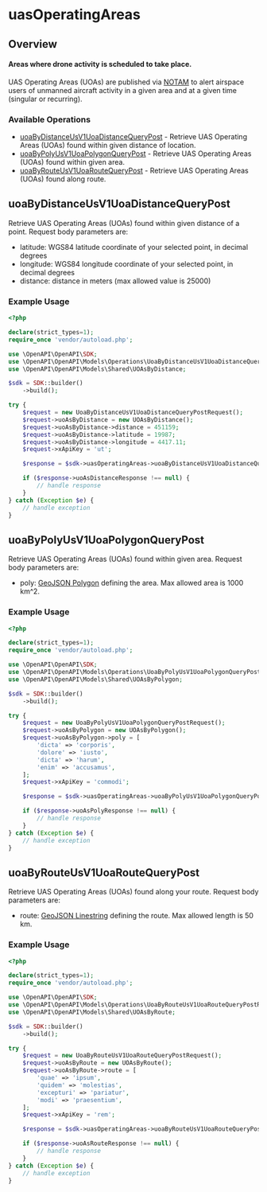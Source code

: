 # uasOperatingAreas

## Overview

#### Areas where drone activity is scheduled to take place. 
UAS Operating Areas (UOAs) are published via [NOTAM](https://www.faa.gov/regulations_policies/orders_notices/index.cfm/go/document.information/documentID/1035053) to alert airspace users of unmanned aircraft activity in a given area and at a given time (singular or recurring).

### Available Operations

* [uoaByDistanceUsV1UoaDistanceQueryPost](#uoabydistanceusv1uoadistancequerypost) - Retrieve UAS Operating Areas (UOAs) found within given distance of location.
* [uoaByPolyUsV1UoaPolygonQueryPost](#uoabypolyusv1uoapolygonquerypost) - Retrieve UAS Operating Areas (UOAs) found within given area.
* [uoaByRouteUsV1UoaRouteQueryPost](#uoabyrouteusv1uoaroutequerypost) - Retrieve UAS Operating Areas (UOAs) found along route.

## uoaByDistanceUsV1UoaDistanceQueryPost

Retrieve UAS Operating Areas (UOAs) found within given distance of a point. Request body parameters are:
* latitude:  WGS84 latitude coordinate of your selected point, in decimal degrees
* longitude:  WGS84 longitude coordinate of your selected point, in decimal degrees
* distance:  distance in meters (max allowed value is 25000)

### Example Usage

```php
<?php

declare(strict_types=1);
require_once 'vendor/autoload.php';

use \OpenAPI\OpenAPI\SDK;
use \OpenAPI\OpenAPI\Models\Operations\UoaByDistanceUsV1UoaDistanceQueryPostRequest;
use \OpenAPI\OpenAPI\Models\Shared\UOAsByDistance;

$sdk = SDK::builder()
    ->build();

try {
    $request = new UoaByDistanceUsV1UoaDistanceQueryPostRequest();
    $request->uoAsByDistance = new UOAsByDistance();
    $request->uoAsByDistance->distance = 451159;
    $request->uoAsByDistance->latitude = 19987;
    $request->uoAsByDistance->longitude = 4417.11;
    $request->xApiKey = 'ut';

    $response = $sdk->uasOperatingAreas->uoaByDistanceUsV1UoaDistanceQueryPost($request);

    if ($response->uoAsDistanceResponse !== null) {
        // handle response
    }
} catch (Exception $e) {
    // handle exception
}
```

## uoaByPolyUsV1UoaPolygonQueryPost

Retrieve UAS Operating Areas (UOAs) found within given area. Request body parameters are:
* poly:  [GeoJSON Polygon](https://www.rfc-editor.org/rfc/rfc7946.html#appendix-A) defining the area. Max allowed area is 1000 km^2.

### Example Usage

```php
<?php

declare(strict_types=1);
require_once 'vendor/autoload.php';

use \OpenAPI\OpenAPI\SDK;
use \OpenAPI\OpenAPI\Models\Operations\UoaByPolyUsV1UoaPolygonQueryPostRequest;
use \OpenAPI\OpenAPI\Models\Shared\UOAsByPolygon;

$sdk = SDK::builder()
    ->build();

try {
    $request = new UoaByPolyUsV1UoaPolygonQueryPostRequest();
    $request->uoAsByPolygon = new UOAsByPolygon();
    $request->uoAsByPolygon->poly = [
        'dicta' => 'corporis',
        'dolore' => 'iusto',
        'dicta' => 'harum',
        'enim' => 'accusamus',
    ];
    $request->xApiKey = 'commodi';

    $response = $sdk->uasOperatingAreas->uoaByPolyUsV1UoaPolygonQueryPost($request);

    if ($response->uoAsPolyResponse !== null) {
        // handle response
    }
} catch (Exception $e) {
    // handle exception
}
```

## uoaByRouteUsV1UoaRouteQueryPost

Retrieve UAS Operating Areas (UOAs) found along your route. Request body parameters are:
* route:  [GeoJSON Linestring](https://www.rfc-editor.org/rfc/rfc7946.html#appendix-A) defining the route. Max allowed length is 50 km.

### Example Usage

```php
<?php

declare(strict_types=1);
require_once 'vendor/autoload.php';

use \OpenAPI\OpenAPI\SDK;
use \OpenAPI\OpenAPI\Models\Operations\UoaByRouteUsV1UoaRouteQueryPostRequest;
use \OpenAPI\OpenAPI\Models\Shared\UOAsByRoute;

$sdk = SDK::builder()
    ->build();

try {
    $request = new UoaByRouteUsV1UoaRouteQueryPostRequest();
    $request->uoAsByRoute = new UOAsByRoute();
    $request->uoAsByRoute->route = [
        'quae' => 'ipsum',
        'quidem' => 'molestias',
        'excepturi' => 'pariatur',
        'modi' => 'praesentium',
    ];
    $request->xApiKey = 'rem';

    $response = $sdk->uasOperatingAreas->uoaByRouteUsV1UoaRouteQueryPost($request);

    if ($response->uoAsRouteResponse !== null) {
        // handle response
    }
} catch (Exception $e) {
    // handle exception
}
```
